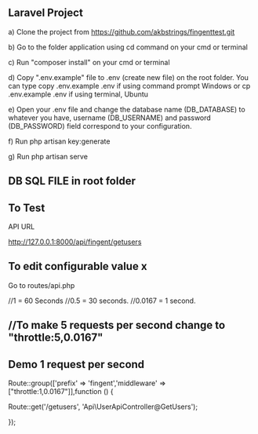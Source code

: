 

##  Laravel Project


a) Clone the project from https://github.com/akbstrings/fingenttest.git

b) Go to the folder application using cd command on your cmd or terminal

c) Run "composer install" on your cmd or terminal

d) Copy ".env.example" file to .env (create new file) on the root folder. You can type copy .env.example .env if using command prompt Windows or cp .env.example .env if using terminal, Ubuntu

e) Open your .env file and change the database name (DB_DATABASE) to whatever you have, username (DB_USERNAME) and password (DB_PASSWORD) field correspond to your configuration.

f) Run php artisan key:generate

g) Run php artisan serve

## DB SQL FILE in root folder

##  To Test

API URL

http://127.0.0.1:8000/api/fingent/getusers


## To edit configurable value x

Go to routes/api.php

//1 = 60 Seconds
//0.5 = 30 seconds.
//0.0167 = 1 second.

## //To make 5 requests per second change to "throttle:5,0.0167"

## Demo 1 request per second

Route::group(['prefix' => 'fingent','middleware' => ["throttle:1,0.0167"]],function ()
{

Route::get('/getusers', 'Api\UserApiController@GetUsers');

});
